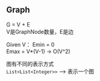 ## Graph
G = V + E  
V是GraphNode数量，E是边  

Given V： 
Emin = 0  
Emax = V*(V-1) -> O(V^2)  

图有不同的表示方式  
`List<List<Integer>>` --> 表示一个图


